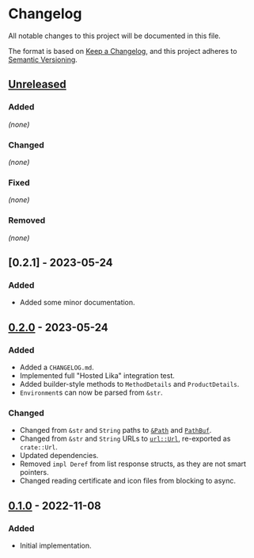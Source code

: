 # Changelog

All notable changes to this project will be documented in this file.

The format is based on [Keep a Changelog](https://keepachangelog.com/en/1.0.0/),
and this project adheres to [Semantic Versioning](https://semver.org/spec/v2.0.0.html).

## [Unreleased]

### Added 

_(none)_

### Changed

_(none)_

### Fixed

_(none)_

### Removed

_(none)_

## [0.2.1] - 2023-05-24

### Added

- Added some minor documentation.

## [0.2.0] - 2023-05-24

### Added

- Added a `CHANGELOG.md`.
- Implemented full "Hosted Lika" integration test.
- Added builder-style methods to `MethodDetails` and `ProductDetails`.
- `Environment`s can now be parsed from `&str`.

### Changed

- Changed from `&str` and `String` paths to [`&Path`](https://doc.rust-lang.org/std/path/struct.Path.html) and [`PathBuf`](https://doc.rust-lang.org/std/path/struct.PathBuf.html).
- Changed from `&str` and `String` URLs to [`url::Url`](https://docs.rs/url/latest/url/struct.Url.html), re-exported as `crate::Url`.
- Updated dependencies.
- Removed `impl Deref` from list response structs, as they are not smart pointers.
- Changed reading certificate and icon files from blocking to async.

## [0.1.0] - 2022-11-08

### Added

- Initial implementation.

[unreleased]: https://github.com/LeoniePhiline/showcase-dl/compare/v0.2.1...HEAD
[0.2.0]: https://github.com/LeoniePhiline/elopage-dl/releases/tag/v0.2.1
[0.2.0]: https://github.com/LeoniePhiline/elopage-dl/releases/tag/v0.2.0
[0.1.0]: https://github.com/LeoniePhiline/elopage-dl/releases/tag/v0.1.0
